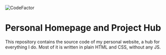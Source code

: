 ![CodeFactor](https://www.codefactor.io/repository/github/kigurusen/kigurusen.github.io/badge)

# Personal Homepage and Project Hub

This repository contains the source code of my personal website, a hub for everything I do.
Most of it is written in plain HTML and CSS, without any JS.
